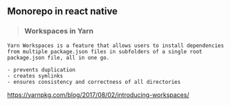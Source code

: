 ## Monorepo in react native

> ### Workspaces in Yarn

```
Yarn Workspaces is a feature that allows users to install dependencies from multiple package.json files in subfolders of a single root package.json file, all in one go.

- prevents duplication
- creates symlinks
- ensures consistency and correctness of all directories
```


https://yarnpkg.com/blog/2017/08/02/introducing-workspaces/